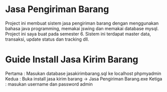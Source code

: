 # Jasa Pengiriman Barang
Project ini membuat sistem jasa pengiriman barang dengan menggunakan bahasa java programming, memakai jswing dan memakai database mysql. Project ini saya buat pada semester 6. Sistem ini terdapat master data, transaksi, update status dan tracking dll.


# Guide Install Jasa Kirim Barang
Pertama : Masukan database jasakirimbarang.sql ke localhost phpmyadmin
Kedua   : Buka install jasa kirim barang -> Jasa Pengiriman Barang.exe
Ketiga 	: masukan username dan password admin 	
